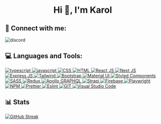 <h1 align="center">Hi 👋, I'm Karol</h1>

## 🔗 Connect with me:
![discord](https://img.shields.io/badge/Karol%230237-5865F2?style=for-the-badge&logo=discord&logoColor=white)

## 💻 Languages and Tools:
<p align="left"> 
 
<a href="" target="_blank" rel="noreferrer">
<img src="https://img.shields.io/badge/TypeScript-007ACC?style=for-the-badge&logo=typescript&logoColor=white" alt="typescript"/>
</a>

<a href="" target="_blank" rel="noreferrer">
<img src="https://img.shields.io/badge/JavaScript-323330?style=for-the-badge&logo=javascript&logoColor=F7DF1E" alt="javascript"/>
</a>

<a href="" target="_blank" rel="noreferrer">
<img src="https://img.shields.io/badge/CSS3-1572B6?style=for-the-badge&logo=css3&logoColor=white" alt="CSS"/>
</a>

<a href="" target="_blank" rel="noreferrer">
<img src="https://img.shields.io/badge/HTML5-E34F26?style=for-the-badge&logo=html5&logoColor=white" alt="HTML"/>
</a>

<a href="" target="_blank" rel="noreferrer">
<img src="https://img.shields.io/badge/React-20232A?style=for-the-badge&logo=react&logoColor=61DAFB" alt="React JS"/>
</a>

<a href="" target="_blank" rel="noreferrer">
<img src="https://img.shields.io/badge/next.js-000000?style=for-the-badge&logo=nextdotjs&logoColor=white" alt="Next JS"/>
</a>

<a href="" target="_blank" rel="noreferrer">
<img src="https://img.shields.io/badge/Express.js-000000?style=for-the-badge&logo=express&logoColor=white" alt="Express JS"/>
</a>

<a href="" target="_blank" rel="noreferrer">
<img src="https://img.shields.io/badge/Tailwind_CSS-38B2AC?style=for-the-badge&logo=tailwind-css&logoColor=white" alt="Tailwind"/>
</a>

<a href="" target="_blank" rel="noreferrer">
<img src="https://img.shields.io/badge/Bootstrap-563D7C?style=for-the-badge&logo=bootstrap&logoColor=white" alt="Bootstrap"/>
</a>

<a href="" target="_blank" rel="noreferrer">
<img src="https://img.shields.io/badge/Material%20UI-007FFF?style=for-the-badge&logo=mui&logoColor=white" alt="Material UI"/>
</a>

<a href="" target="_blank" rel="noreferrer">
<img src="https://img.shields.io/badge/styled--components-DB7093?style=for-the-badge&logo=styled-components&logoColor=white" alt="Styled Components"/>
</a>

<a href="" target="_blank" rel="noreferrer">
<img src="https://img.shields.io/badge/Sass-CC6699?style=for-the-badge&logo=sass&logoColor=white" alt="SASS"/>
</a>

<a href="" target="_blank" rel="noreferrer">
<img src="https://img.shields.io/badge/Redux-593D88?style=for-the-badge&logo=redux&logoColor=white" alt="Redux"/>
</a>

<a href="" target="_blank" rel="noreferrer">
<img src="https://img.shields.io/badge/Apollo%20GraphQL-311C87?&style=for-the-badge&logo=Apollo%20GraphQL&logoColor=white" alt="Apollo GRAPHQL"/>
</a>

<a href="" target="_blank" rel="noreferrer">
<img src="https://img.shields.io/badge/strapi-2e7eea?style=for-the-badge&logo=strapi&logoColor=white" alt="Strapi"/>
</a>

<a href="" target="_blank" rel="noreferrer">
<img src="https://img.shields.io/badge/firebase-ffca28?style=for-the-badge&logo=firebase&logoColor=black" alt="Firebase"/>
</a>

<a href="" target="_blank" rel="noreferrer">
<img src="https://img.shields.io/badge/Playwright-45ba4b?style=for-the-badge&logo=Playwright&logoColor=white" alt="Playwright"/>
</a>
  
<a href="" target="_blank" rel="noreferrer">
<img src="https://img.shields.io/badge/npm-CB3837?style=for-the-badge&logo=npm&logoColor=white" alt="NPM"/>
</a>
 
<a href="" target="_blank" rel="noreferrer">
<img src="https://img.shields.io/badge/prettier-1A2C34?style=for-the-badge&logo=prettier&logoColor=F7BA3E" alt="Prettier"/>
</a>
 
<a href="" target="_blank" rel="noreferrer">
<img src="https://img.shields.io/badge/eslint-3A33D1?style=for-the-badge&logo=eslint&logoColor=white" alt="Eslint"/>
</a>

<a href="" target="_blank" rel="noreferrer">
<img src="https://img.shields.io/badge/GIT-E44C30?style=for-the-badge&logo=git&logoColor=white" alt="GIT"/>
</a>

<a href="" target="_blank" rel="noreferrer">
<img src="https://img.shields.io/badge/Visual_Studio_Code-0078D4?style=for-the-badge&logo=visual%20studio%20code&logoColor=white" alt="Visual Studio Code"/>
</a>

</p>

## 📊 Stats
[![GitHub Streak](http://github-readme-streak-stats.herokuapp.com?user=xKarol&theme=dark&hide_border=true&date_format=M%20j%5B%2C%20Y%5D)](#)
